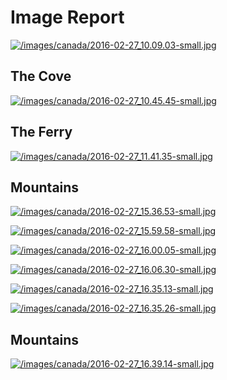 # Image Report

[![/images/canada/2016-02-27_10.09.03-small.jpg](/images/canada/2016-02-27_10.09.03-small.jpg)](/images/canada/2016-02-27_10.09.03.jpg)

## The Cove

[![/images/canada/2016-02-27_10.45.45-small.jpg](/images/canada/2016-02-27_10.45.45-small.jpg)](/images/canada/2016-02-27_10.45.45.jpg)

## The Ferry

[![/images/canada/2016-02-27_11.41.35-small.jpg](/images/canada/2016-02-27_11.41.35-small.jpg)](/images/canada/2016-02-27_11.41.35.jpg)

## Mountains

[![/images/canada/2016-02-27_15.36.53-small.jpg](/images/canada/2016-02-27_15.36.53-small.jpg)](/images/canada/2016-02-27_15.36.53.jpg)

[![/images/canada/2016-02-27_15.59.58-small.jpg](/images/canada/2016-02-27_15.59.58-small.jpg)](/images/canada/2016-02-27_15.59.58.jpg)

[![/images/canada/2016-02-27_16.00.05-small.jpg](/images/canada/2016-02-27_16.00.05-small.jpg)](/images/canada/2016-02-27_16.00.05.jpg)

[![/images/canada/2016-02-27_16.06.30-small.jpg](/images/canada/2016-02-27_16.06.30-small.jpg)](/images/canada/2016-02-27_16.06.30.jpg)

[![/images/canada/2016-02-27_16.35.13-small.jpg](/images/canada/2016-02-27_16.35.13-small.jpg)](/images/canada/2016-02-27_16.35.13.jpg)

[![/images/canada/2016-02-27_16.35.26-small.jpg](/images/canada/2016-02-27_16.35.26-small.jpg)](/images/canada/2016-02-27_16.35.26.jpg)

## Mountains

[![/images/canada/2016-02-27_16.39.14-small.jpg](/images/canada/2016-02-27_16.39.14-small.jpg)](/images/canada/2016-02-27_16.39.14.jpg)
